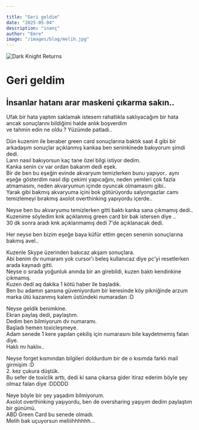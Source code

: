 ```yaml
---

title: "Geri geldim"
date: "2025-05-04"
description: "inanç"
author: "Emre"
image: "/images/blog/melih.jpg"
---
```

![Dark Knight Returns](/images/blog/melih.jpg)
# Geri geldim

## İnsanlar hatanı arar maskeni çıkarma sakın..

Ufak bir hata yaptım saklamak istesem rahatlıkla saklıyacağım bir hata ancak sonuçlarını bildiğimi halde anlık boşverdim  
ve tahmin edin ne oldu ? Yüzümde patladı..

Dün kuzenim ile beraber green card sonuçlarına baktık saat 4 gibi bir arkadaşım sonuçlar açıklanmış kankaa ben seninkinede bakıyorum şimdi dedi.  
Lann nasıl bakıyorsun kaç tane özel bilgi istiyor dedim.  
Kanka senin cv var ordan bakarım dedi eşek.  
Bir de ben bu eşeğin evinde akvaryum temizlerken bunu yapıyor.. aynı eşeğe gösterdim nasıl dip çekimi yapıcağını, neden yemleri çok fazla atmamasını, neden akvaryumun içinde oyuncak olmamasını gibi..  
Yarak gibi bakmış akvaryuma içini bok götürüyordu salyongazlar camı temizlemeyi bırakmış axolot overthinking yapıyordu içerde..

Neyse ben bu akvaryumu temizlerken gitti baktı kanka sana çıkmamış dedi..  
Kuzenime söyledim knk açıklanmış green card bir bak istersen diye ..  
30 dk sonra aradı knk açıklanmamış dedi 7'de açıklanacak dedi.

Her neyse ben bizim eşeğe baya küfür ettim geçen senenin sonuçlarına bakmış avel..

Kuzenle Skype üzerinden bakıcaz akşam sonuçlara.  
Abi benim dv numaram yok cursor'ı beleş kullanıcaz diye pc'yi resetlerken arada kaynadı gitti.  
Neyse o sırada yoğunluk anında bir an girebildi, kuzen baktı kendinkine çıkmamış.  
Kuzen dedi aq dakika 1 kötü haber ile başladık.  
Ben bu adamın şansına güveniyordum bir keresinde köy pikniğinde arzum marka ütü kazanmış kalem üstündeki numaradan :D

Neyse geldik benimkine.  
Ekran paylaş dedi, paylaştım.  
Dedim ben bilmiyorum dv numaramı.  
Başladı hemen toxicleşmeye.  
Adam senede 1 kere yapılan çekiliş için numarasını bile kaydetmemiş falan diye.  
Haklı mı haklııı..

Neyse forget kısmından bilgileri doldurdum bir de o kısımda farklı mail girmişim :D  
2. kez çukura düştük.  
Bu sefer de toxiclik arttı, dedi ki sana çıkarsa gider itiraz ederim böyle şey olmaz falan diye :DDDDD

Neye böyle bir şey yaşadım bilmiyorum.  
Axolot overthinking yaşıyordu, ben de oversharing yaşıyım dedim paylaştım bir günümü.  
ABD Green Card bu senede olmadı.  
Melih bak uçuyorsun meliiihhhhhh...

